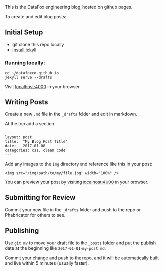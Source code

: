 This is the DataFox engineering blog, hosted on github pages.

To create and edit blog posts:

## Initial Setup

- git clone this repo locally
- [install jekyll](https://help.github.com/articles/setting-up-your-github-pages-site-locally-with-jekyll/)

### Running locally:

    cd ~/datafoxco.github.io
    jekyll serve --drafts

Visit [localhost:4000](http://localhost:4000) in your browser.

## Writing Posts

Create a new `.md` file in the `_drafts` folder and edit in markdown.

At the top add a section

    ---
    layout: post
    title:  "My Blog Post Title"
    date:   2017-01-08
    categories: css, clean code
    ---

Add any images to the `img` directory and reference like this in your post:

    <img src="/img/path/to/my/file.jpg" width="100%" />

You can preview your post by visiting [localhost:4000](http://localhost:4000) in your browser.


## Submitting for Review

Commit your new file in the `_drafts` folder and push to the repo or Phabricator for others to see.


## Publishing

Use `git mv` to move your draft file to the `_posts` folder and put the publish date at the beginning like `2017-01-01-my-post.md`.

Commit your change and push to the repo, and it will be automatically built and live within 5 minutes (usually faster).


